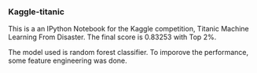 ### Kaggle-titanic
This is a  an IPython Notebook for the Kaggle competition, Titanic Machine Learning From Disaster. The final score is 0.83253 with Top 2%.

The model used is random forest classifier. To imporove the performance, some feature engineering was done. 
